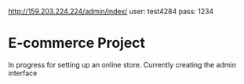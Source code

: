 http://159.203.224.224/admin/index/
user: test4284
pass: 1234

<h1>E-commerce Project</h1>
<p>In progress for setting up an online store. Currently creating the admin interface</p>

